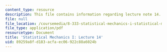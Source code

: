 ```yaml
---
content_type: resource
description: This file contains information regarding lecture note 14.
file: null
file_location: /coursemedia/8-333-statistical-mechanics-i-statistical-mechanics-of-particles-fall-2013/89259a8fd183acfaec06922c88a6024b_MIT8_333F13_Lec14.pdf
file_type: application/pdf
resourcetype: Document
title: 'Statistical Mechanics I: Lecture 14'
uid: 89259a8f-d183-acfa-ec06-922c88a6024b
---
```

